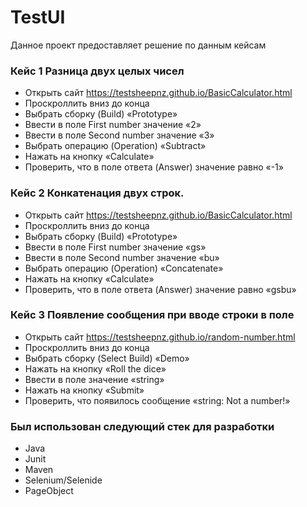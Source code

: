 # TestUI
Данное проект предоставляет решение по данным кейсам
### Кейс 1 Разница двух целых чисел
* Открыть сайт https://testsheepnz.github.io/BasicCalculator.html 
* Проскроллить вниз до конца
* Выбрать сборку (Build) «Prototype»
* Ввести в поле First number значение «2»
* Ввести в поле Second number значение «3»
* Выбрать операцию (Operation) «Subtract»
* Нажать на кнопку «Calculate»
* Проверить, что в поле ответа (Answer) значение равно «-1»

### Кейс 2 Конкатенация двух строк.
* Открыть сайт https://testsheepnz.github.io/BasicCalculator.html 
* Проскроллить вниз до конца
* Выбрать сборку (Build) «Prototype»
* Ввести в поле First number значение «gs»
* Ввести в поле Second number значение «bu»
* Выбрать операцию (Operation) «Concatenate»
* Нажать на кнопку «Calculate»
* Проверить, что в поле ответа (Answer) значение равно «gsbu»

### Кейс 3 Появление сообщения при вводе строки в поле
* Открыть сайт https://testsheepnz.github.io/random-number.html 
* Проскроллить вниз до конца
* Выбрать сборку (Select Build) «Demo»
* Нажать на кнопку «Roll the dice»
* Ввести в поле значение «string»
* Нажать на кнопку «Submit»
* Проверить, что появилось сообщение «string: Not a number!»

### Был использован следующий стек для разработки
* Java
* Junit
* Maven
* Selenium/Selenide
* PageObject
